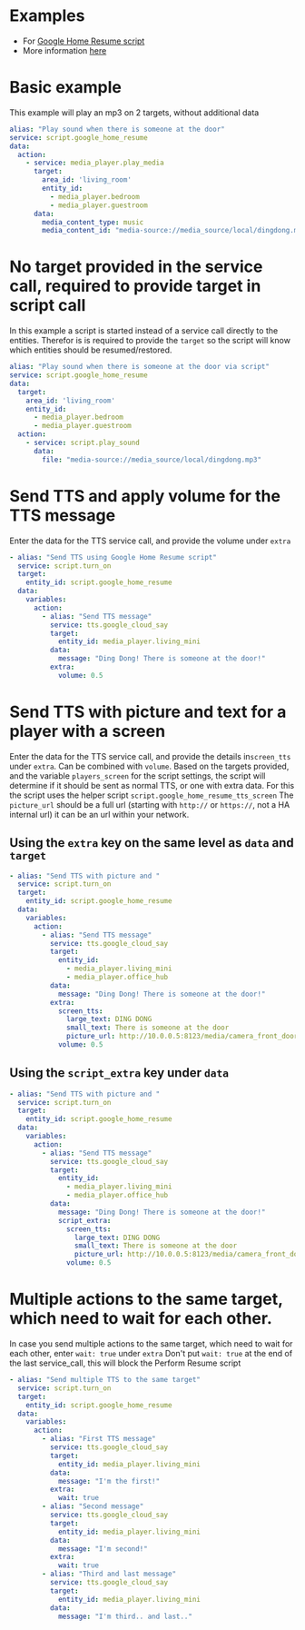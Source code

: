 # Examples
* For [Google Home Resume script](https://github.com/TheFes/HA-configuration/blob/main/include/script/00_general/google_cast/google_home_resume.yaml)
* More information [here](https://github.com/TheFes/HA-configuration/blob/main/include/script/00_general/google_cast/docs/google_home_resume.md)

# Basic example
This example will play an mp3 on 2 targets, without additional data

```yaml
alias: "Play sound when there is someone at the door"
service: script.google_home_resume
data:
  action:
    - service: media_player.play_media
      target:
        area_id: 'living_room'
        entity_id:
          - media_player.bedroom
          - media_player.guestroom
      data:
        media_content_type: music
        media_content_id: "media-source://media_source/local/dingdong.mp3"
```

# No target provided in the service call, required to provide target in script call
In this example a script is started instead of a service call directly to the entities. Therefor is is required to provide the `target` so the script will know which entities should be resumed/restored.

```yaml
alias: "Play sound when there is someone at the door via script"
service: script.google_home_resume
data:
  target:
    area_id: 'living_room'
    entity_id:
      - media_player.bedroom
      - media_player.guestroom
  action:
    - service: script.play_sound
      data:
        file: "media-source://media_source/local/dingdong.mp3"
```

# Send TTS and apply volume for the TTS message
Enter the data for the TTS service call, and provide the volume under `extra`

```yaml
- alias: "Send TTS using Google Home Resume script"
  service: script.turn_on
  target:
    entity_id: script.google_home_resume
  data:
    variables:
      action:
        - alias: "Send TTS message"
          service: tts.google_cloud_say
          target:
            entity_id: media_player.living_mini
          data:
            message: "Ding Dong! There is someone at the door!"
          extra:
            volume: 0.5
```

# Send TTS with picture and text for a player with a screen
Enter the data for the TTS service call, and provide the details in`screen_tts` under `extra`. Can be combined with `volume`.
Based on the targets provided, and the variable `players_screen` for the script settings, the script will determine if it should be sent as normal TTS, or one with extra data.
For this the script uses the helper script `script.google_home_resume_tts_screen`
The `picture_url` should be a full url (starting with `http://` or `https://`, not a HA internal url) it can be an url within your network.

## Using the `extra` key on the same level as `data` and `target`
```yaml
- alias: "Send TTS with picture and "
  service: script.turn_on
  target:
    entity_id: script.google_home_resume
  data:
    variables:
      action:
        - alias: "Send TTS message"
          service: tts.google_cloud_say
          target:
            entity_id: 
              - media_player.living_mini
              - media_player.office_hub
          data:
            message: "Ding Dong! There is someone at the door!"
          extra:
            screen_tts:
              large_text: DING DONG
              small_text: There is someone at the door
              picture_url: http://10.0.0.5:8123/media/camera_front_door/snapshot.jpg
            volume: 0.5
```
## Using the `script_extra` key under `data`
```yaml
- alias: "Send TTS with picture and "
  service: script.turn_on
  target:
    entity_id: script.google_home_resume
  data:
    variables:
      action:
        - alias: "Send TTS message"
          service: tts.google_cloud_say
          target:
            entity_id: 
              - media_player.living_mini
              - media_player.office_hub
          data:
            message: "Ding Dong! There is someone at the door!"
            script_extra:
              screen_tts:
                large_text: DING DONG
                small_text: There is someone at the door
                picture_url: http://10.0.0.5:8123/media/camera_front_door/snapshot.jpg
              volume: 0.5
```


# Multiple actions to the same target, which need to wait for each other.
In case you send multiple actions to the same target, which need to wait for each other, enter `wait: true` under `extra`
Don't put `wait: true` at the end of the last service_call, this will block the Perform Resume script

```yaml
- alias: "Send multiple TTS to the same target"
  service: script.turn_on
  target:
    entity_id: script.google_home_resume
  data:
    variables:
      action:
        - alias: "First TTS message"
          service: tts.google_cloud_say
          target:
            entity_id: media_player.living_mini
          data:
            message: "I'm the first!"
          extra:
            wait: true
        - alias: "Second message"
          service: tts.google_cloud_say
          target:
            entity_id: media_player.living_mini
          data:
            message: "I'm second!"
          extra:
            wait: true
        - alias: "Third and last message"
          service: tts.google_cloud_say
          target:
            entity_id: media_player.living_mini
          data:
            message: "I'm third.. and last.."
```